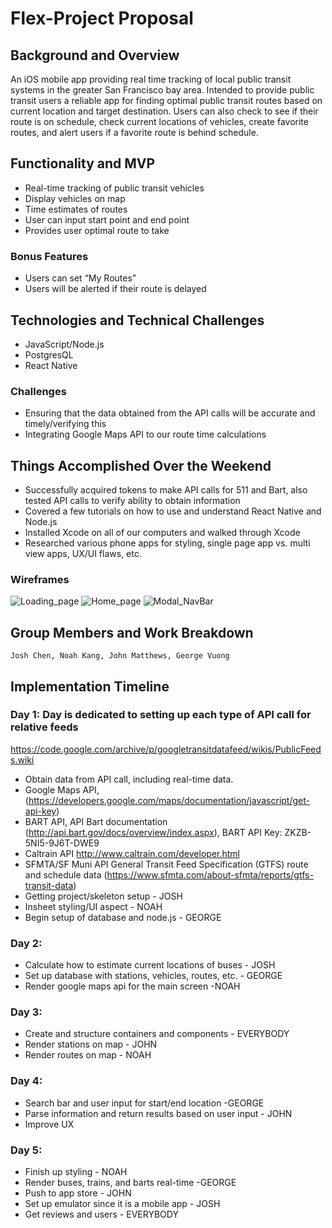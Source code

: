 # Flex-Project Proposal

## Background and Overview
An iOS mobile app providing real time tracking of local public transit systems in the greater San Francisco bay area. Intended to provide public transit users a reliable app for finding optimal public transit routes based on current location and target destination. Users can also check to see if their route is on schedule, check current locations of vehicles, create favorite routes, and alert users if a favorite route is behind schedule.

## Functionality and MVP
* Real-time tracking of public transit vehicles
* Display vehicles on map
* Time estimates of routes
* User can input start point and end point
* Provides user optimal route to take

### Bonus Features
* Users can set “My Routes”
* Users will be alerted if their route is delayed


## Technologies and Technical Challenges
* JavaScript/Node.js
* PostgresQL
* React Native

### Challenges
* Ensuring that the data obtained from the API calls will be accurate and timely/verifying this
* Integrating Google Maps API to our route time calculations


## Things Accomplished Over the Weekend
* Successfully acquired tokens to make API calls for 511 and Bart, also tested API calls to verify ability to obtain information
* Covered a few tutorials on how to use and understand React Native and Node.js
* Installed Xcode on all of our computers and walked through Xcode
* Researched various phone apps for styling, single page app vs. multi view apps, UX/UI flaws, etc.

### Wireframes
![Loading_page](images/loading_page.png)
![Home_page](images/home_page.png)
![Modal_NavBar](images/modal_nav_bar.png)


## Group Members and Work Breakdown
	Josh Chen, Noah Kang, John Matthews, George Vuong


## Implementation Timeline

### Day 1: Day is dedicated to setting up each type of API call for relative feeds
https://code.google.com/archive/p/googletransitdatafeed/wikis/PublicFeeds.wiki

* Obtain data from API call, including real-time data.
* Google Maps API, (https://developers.google.com/maps/documentation/javascript/get-api-key)
* BART API, API Bart documentation (http://api.bart.gov/docs/overview/index.aspx), BART API Key: ZKZB-5NI5-9J6T-DWE9
* Caltrain API http://www.caltrain.com/developer.html
* SFMTA/SF Muni API General Transit Feed Specification (GTFS) route and schedule data (https://www.sfmta.com/about-sfmta/reports/gtfs-transit-data)
* Getting project/skeleton setup - JOSH
* Insheet styling/UI aspect - NOAH
* Begin setup of database and node.js - GEORGE

### Day 2:
* Calculate how to estimate current locations of buses - JOSH
* Set up database with stations, vehicles, routes, etc. - GEORGE
* Render google maps api for the main screen -NOAH

### Day 3:
* Create and structure containers and components - EVERYBODY
* Render stations on map - JOHN
* Render routes on map - NOAH

### Day 4:
* Search bar and user input for start/end location -GEORGE
* Parse information and return results based on user input - JOHN
* Improve UX

### Day 5:
* Finish up styling - NOAH
* Render buses, trains, and barts real-time -GEORGE
* Push to app store - JOHN
* Set up emulator since it is a mobile app - JOSH
* Get reviews and users - EVERYBODY
